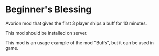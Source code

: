# Beginner's Blessing
Avorion mod that gives the first 3 player ships a buff for 10 minutes.

This mod should be installed on server.

This mod is an usage example of the mod "Buffs", but it can be used in game.
